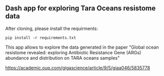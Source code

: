 ## Dash app for exploring Tara Oceans resistome data

After cloning, please install the requirments:

``
pip install -r requirements.txt
``

This app allows to explore the data generated in the paper "Global ocean resistome revealed: exploring Antibiotic Resistance Gene (ARGs) abundance and distribution on TARA oceans samples"

https://academic.oup.com/gigascience/article/9/5/giaa046/5835778

